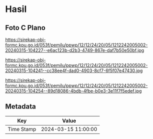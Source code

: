 # Hasil

## Foto C Plano

https://sirekap-obj-formc.kpu.go.id/053f/pemilu/ppwp/12/12/24/20/05/1212242005002-20240315-104227--e6ac123b-d2b3-4749-867e-daf7b50e50bf.jpg

https://sirekap-obj-formc.kpu.go.id/053f/pemilu/ppwp/12/12/24/20/05/1212242005002-20240315-104241--cc38ee4f-dad0-4903-8cf7-6f5f07e47430.jpg

https://sirekap-obj-formc.kpu.go.id/053f/pemilu/ppwp/12/12/24/20/05/1212242005002-20240315-104254--89d18086-4bdb-4fbe-b0e3-3e11f7f5edef.jpg


## Metadata

| Key        | Value               |
| ---------- | ------------------- |
| Time Stamp | 2024-03-15 11:00:00 |



